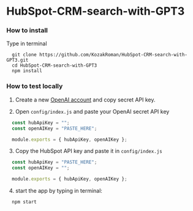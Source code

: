 # HubSpot-CRM-search-with-GPT3

### How to install

Type in terminal

```
  git clone https://github.com/KozakRoman/HubSpot-CRM-search-with-GPT3.git
  cd HubSpot-CRM-search-with-GPT3
  npm install
```

### How to test locally

1) Create a new [OpenAI account](https://beta.openai.com/) and copy secret API key.

2) Open `config/index.js` and paste your OpenAI secret API key

```javascript
  const hubApiKey = "";
  const openAIKey = "PASTE_HERE";

  module.exports = { hubApiKey, openAIKey };
```

3) Copy the HubSpot API key and paste it in `config/index.js`

```javascript
  const hubApiKey = "PASTE_HERE";
  const openAIKey = "";

  module.exports = { hubApiKey, openAIKey };
```

4) start the app by typing in terminal:

```
  npm start
```
